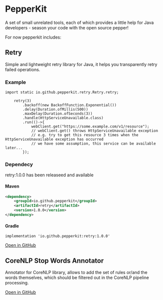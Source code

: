 # PepperKit
A set of small unrelated tools, each of which provides a little help for Java developers - season your code with the open source pepper!

For now pepperkit includes:

## Retry
Simple and lightweight retry library for Java, it helps you transparently retry failed operations.

### Example

```
import static io.github.pepperkit.retry.Retry.retry;

    retry(3)
        .backoff(new BackoffFunction.Exponential())
        .delay(Duration.ofMillis(500))
        .maxDelay(Duration.ofSeconds(3))
        .handle(HttpServiceUnavailable.class)
        .run(()->{
            webClient.get("https://some.example.com/v1/resource");
            // webClient.get() throws HttpServiceUnavailable exception
            // e.g. try to get this resource 3 times when the HttpServiceUnavailable exception has occurred
            // we have some assumption, this service can be available later...
        });
```
### Dependecy
retry:1.0.0 has been releaseed and available
#### Maven
```xml
<dependency>
    <groupId>io.github.pepperkit</groupId>
    <artifactId>retry</artifactId>
    <version>1.0.0</version>
</dependency>
```

#### Gradle
```shell
implementation 'io.github.pepperkit:retry:1.0.0'
```

[Open in GitHub](https://github.com/pepperkit/retry)

## CoreNLP Stop Words Annotator
Annotator for CoreNLP library, allows to add the set of rules or/and the words themselves, which should be filtered out in the CoreNLP pipeline processing.

[Open in GitHub](https://github.com/pepperkit/corenlp-stop-words-annotator)
